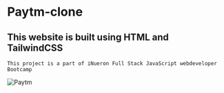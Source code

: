 # Paytm-clone


## This website is built using HTML and TailwindCSS

`This project is a part of iNueron Full Stack JavaScript webdeveloper Bootcamp`

![Paytm](https://user-images.githubusercontent.com/110910838/214760394-6f348e95-34d1-4d16-8f5f-fb63df8ba4ef.png)
